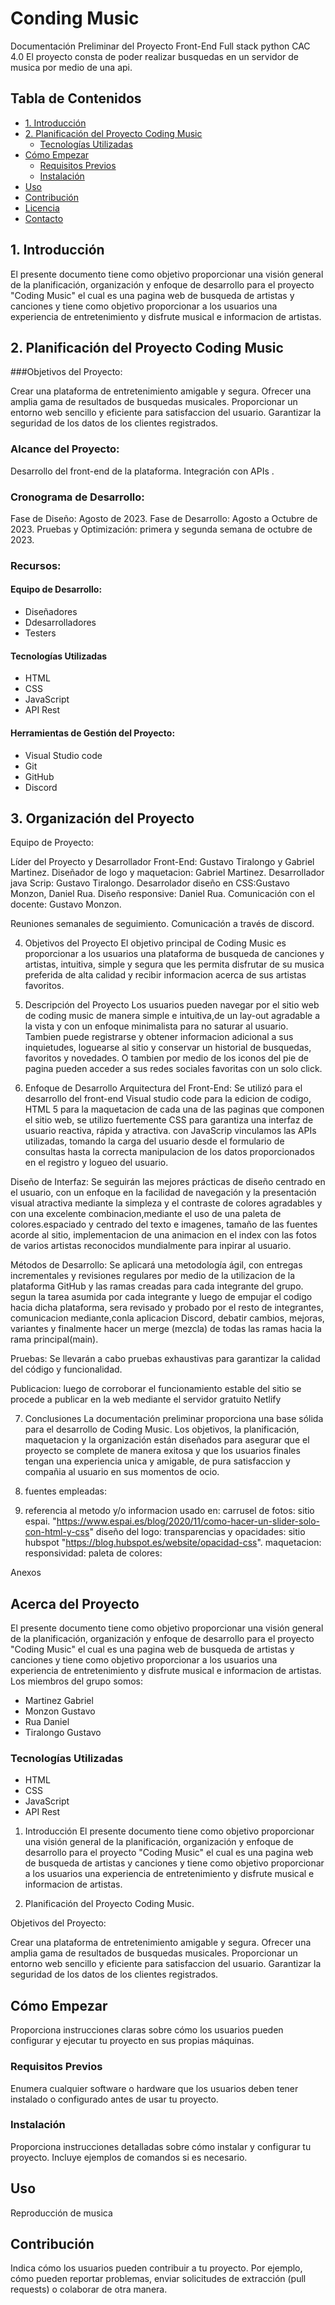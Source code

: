 
# Conding Music

Documentación Preliminar del Proyecto Front-End Full stack python CAC 4.0
El proyecto consta de poder realizar busquedas en un servidor de musica por medio de una api.

## Tabla de Contenidos

- [1. Introducción](#1._Introducción)
- [2. Planificación del Proyecto Coding Music](#2._Planificación_del_Proyecto_Coding_Music)
  - [Tecnologías Utilizadas](#tecnologías-utilizadas)
- [Cómo Empezar](#cómo-empezar)
  - [Requisitos Previos](#requisitos-previos)
  - [Instalación](#instalación)
- [Uso](#uso)
- [Contribución](#contribución)
- [Licencia](#licencia)
- [Contacto](#contacto)


## 1. Introducción
El presente documento tiene como objetivo proporcionar una visión general de la planificación, organización y enfoque de desarrollo para el proyecto "Coding Music" el cual es una pagina web de busqueda de artistas y canciones y tiene como objetivo proporcionar a los usuarios una experiencia de entretenimiento y disfrute musical e informacion de artistas.

## 2. Planificación del Proyecto Coding Music

###Objetivos del Proyecto:

Crear una plataforma de entretenimiento amigable y segura.
Ofrecer una amplia gama de resultados de busquedas musicales.
Proporcionar un entorno web sencillo y eficiente para satisfaccion del usuario.
Garantizar la seguridad de los datos de los clientes registrados.

### Alcance del Proyecto:

Desarrollo del front-end de la plataforma.
Integración con APIs .

### Cronograma de Desarrollo:

Fase de Diseño: Agosto de 2023.
Fase de Desarrollo: Agosto a Octubre de 2023.
Pruebas y Optimización: primera y segunda semana de octubre de 2023.

### Recursos:

#### Equipo de Desarrollo:
- Diseñadores
- Ddesarrolladores
- Testers
#### Tecnologías Utilizadas
- HTML
- CSS
- JavaScript
- API Rest
#### Herramientas de Gestión del Proyecto: 
- Visual Studio code
- Git
- GitHub
- Discord
  
## 3. Organización del Proyecto
Equipo de Proyecto:

Líder del Proyecto y Desarrollador Front-End: Gustavo Tiralongo y Gabriel Martinez.
Diseñador de logo y maquetacion: Gabriel Martinez.
Desarrollador java Scrip: Gustavo Tiralongo.
Desarrolador diseño en CSS:Gustavo Monzon, Daniel Rua.
Diseño responsive: Daniel Rua.
Comunicación con el docente: Gustavo Monzon.

Reuniones semanales de seguimiento.
Comunicación a través de discord.

4. Objetivos del Proyecto
El objetivo principal de Coding Music es proporcionar a los usuarios una plataforma de busqueda de canciones y artistas, intuitiva, simple y segura que les permita disfrutar de su musica preferida de alta calidad y recibir informacion acerca de sus artistas favoritos.

5. Descripción del Proyecto
Los usuarios pueden navegar por el sitio web de coding music de manera simple e intuitiva,de un lay-out agradable a la vista y con un enfoque minimalista para no saturar al usuario.
Tambien puede registrarse y obtener informacion adicional a sus inquietudes, loguearse al sitio y conservar un historial de busquedas, favoritos y novedades. 
O tambien por medio de los iconos del pie de pagina pueden acceder a sus redes sociales favoritas con un solo click. 

6. Enfoque de Desarrollo
Arquitectura del Front-End: Se utilizó para el desarrollo del front-end Visual studio code para la edicion de codigo, HTML 5 para la maquetacion de cada una de las paginas que componen el sitio web, se utilizo fuertemente CSS para garantiza una interfaz de usuario reactiva, rápida y atractiva. con JavaScrip vinculamos las APIs utilizadas, tomando la carga del usuario desde el formulario de consultas hasta la correcta manipulacion de los datos proporcionados en el registro y logueo del usuario.

Diseño de Interfaz: Se seguirán las mejores prácticas de diseño centrado en el usuario, con un enfoque en la facilidad de navegación y la presentación visual atractiva mediante la simpleza y el contraste de colores agradables y con una excelente combinacion,mediante el uso de una paleta de colores.espaciado y centrado del texto e imagenes, tamaño de las fuentes acorde al sitio, implementacion de una animacion en el index con las fotos de varios artistas reconocidos mundialmente para inpirar al usuario.


 Métodos de Desarrollo: Se aplicará una metodología ágil, con entregas incrementales y revisiones regulares por medio de la utilizacion de la plataforma GitHub y las ramas creadas para cada integrante del grupo. segun la tarea asumida por cada integrante y luego de empujar el codigo hacia dicha plataforma, sera revisado y probado por el resto de integrantes, comunicacion mediante,conla aplicacion Discord, debatir cambios, mejoras, variantes y finalmente hacer un merge (mezcla) de todas las ramas hacia la rama principal(main).

Pruebas: Se llevarán a cabo pruebas exhaustivas para garantizar la calidad del código y funcionalidad.

Publicacion: luego de corroborar el funcionamiento estable del sitio se procede a publicar en la web mediante el servidor gratuito Netlify

7. Conclusiones
La documentación preliminar proporciona una base sólida para el desarrollo de Coding Music. Los objetivos, la planificación, maquetacion y la organización están diseñados para asegurar que el proyecto se complete de manera exitosa y que los usuarios finales tengan una experiencia unica y amigable, de pura satisfaccion y compañia al usuario en sus momentos de ocio.

8. fuentes empleadas:

9. referencia al metodo y/o informacion usado en:
carrusel de fotos: sitio espai. "https://www.espai.es/blog/2020/11/como-hacer-un-slider-solo-con-html-y-css"
diseño del logo:
transparencias y opacidades: sitio hubspot  "https://blog.hubspot.es/website/opacidad-css".
maquetacion:
responsividad:
paleta de colores:
 





 Anexos


## Acerca del Proyecto
El presente documento tiene como objetivo proporcionar una visión general de la planificación, organización y enfoque de desarrollo para el proyecto "Coding Music" el cual es una pagina web de busqueda de artistas y canciones y tiene como objetivo proporcionar a los usuarios una experiencia de entretenimiento y disfrute musical e informacion de artistas.
Los miembros del grupo somos:
- Martinez Gabriel
- Monzon Gustavo
- Rua Daniel
- Tiralongo Gustavo

### Tecnologías Utilizadas

- HTML
- CSS
- JavaScript
- API Rest

1. Introducción
El presente documento tiene como objetivo proporcionar una visión general de la planificación, organización y enfoque de desarrollo para el proyecto "Coding Music" el cual es una pagina web de busqueda de artistas y canciones y tiene como objetivo proporcionar a los usuarios una experiencia de entretenimiento y disfrute musical e informacion de artistas.

2. Planificación del Proyecto Coding Music.

Objetivos del Proyecto:

Crear una plataforma de entretenimiento amigable y segura.
Ofrecer una amplia gama de resultados de busquedas musicales.
Proporcionar un entorno web sencillo y eficiente para satisfaccion del usuario.
Garantizar la seguridad de los datos de los clientes registrados.

## Cómo Empezar

Proporciona instrucciones claras sobre cómo los usuarios pueden configurar y ejecutar tu proyecto en sus propias máquinas.

### Requisitos Previos

Enumera cualquier software o hardware que los usuarios deben tener instalado o configurado antes de usar tu proyecto.

### Instalación

Proporciona instrucciones detalladas sobre cómo instalar y configurar tu proyecto. Incluye ejemplos de comandos si es necesario.

## Uso

Reproducción de musica

## Contribución

Indica cómo los usuarios pueden contribuir a tu proyecto. Por ejemplo, cómo pueden reportar problemas, enviar solicitudes de extracción (pull requests) o colaborar de otra manera.
